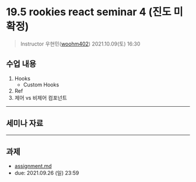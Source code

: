 19.5 rookies react seminar 4 (진도 미확정)
================================

> Instructor 우현민([woohm402](https://github.com/woohm402))
> 2021.10.09(토) 16:30

## 수업 내용

1. Hooks
   - Custom Hooks
1. Ref
1. 제어 vs 비제어 컴포넌트 

------------------


    

## 세미나 자료

------------------

## 과제
- [assignment.md](assignment.md)
- due: 2021.09.26 (일) 23:59
